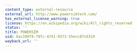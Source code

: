 ```yaml
---
content_type: external-resource
external_url: http://www.powersimtech.com/
has_external_license_warning: true
license: https://en.wikipedia.org/wiki/All_rights_reserved
status: ''
title: POWERSIM
uid: 6ac109f9-78fc-4741-9573-55ecc87c6319
wayback_url: ''
---
```

